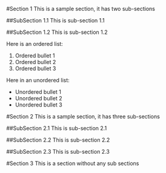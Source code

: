 ﻿#Section 1
This is a sample section, it has two sub-sections

##SubSection 1.1
This is sub-section 1.1

##SubSection 1.2
This is sub-section 1.2

Here is an ordered list:
1. Ordered bullet 1
1. Ordered bullet 2
1. Ordered bullet 3

Here in an unordered list:
* Unordered bullet 1
* Unordered bullet 2
* Unordered bullet 3

#Section 2
This is a sample section, it has three sub-sections

##SubSection 2.1
This is sub-section 2.1

##SubSection 2.2
This is sub-section 2.2

##SubSection 2.3
This is sub-section 2.3

#Section 3
This is a section without any sub sections